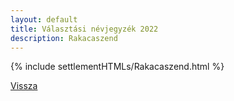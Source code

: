 ```yaml
---
layout: default
title: Választási névjegyzék 2022
description: Rakacaszend
---
```


{% include settlementHTMLs/Rakacaszend.html %}

[Vissza](./)